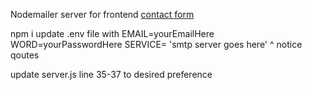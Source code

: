 Nodemailer server for frontend [contact form](https://github.com/Decibullz/contact-mailer-frontend)

npm i
update .env file with
    EMAIL=yourEmailHere
    WORD=yourPasswordHere
    SERVICE= 'smtp server goes here'
    ^ notice qoutes

update server.js line 35-37 to desired preference 